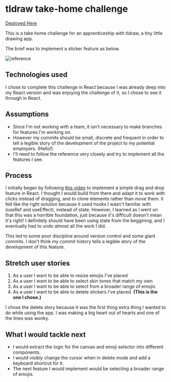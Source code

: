 # tldraw take-home challenge

[Deployed Here](https://taha-hassan-git.github.io/tldr-takehome/) 

This is a take home challenge for an apprenticeship with tldraw, a tiny little drawing app.

The brief was to implement a sticker feature as below.

![reference](https://github.com/tldraw/tldraw-takehome/raw/main/reference.gif) 

## Technologies used

I chose to complete this challenge in React because I was already deep into my React version and was enjoying the challenge of it, so I chose to see it through in React.

## Assumptions

- Since I'm not working with a team, it isn't necessary to make branches for features I'm working on.
- However my commits should be small, discrete and frequent in order to tell a legible story of the development of the project to my potential employers. (Hello!)
- I'll need to follow the reference very closely and try to implement all the features I see.

## Process

I initially began by following [this video](https://youtu.be/ZcDWyVj6-uU) to implement a simple drag and drop feature in React. I thought I would build from there and adapt it to work with clicks instead of dragging, and to clone elements rather than move them. it felt like the right solution because it used hooks I wasn't familiar with (useRef and useEffect), instead of state. However, I learned as I went on that this was a horrible foundation, just because it's difficult doesn't mean it's right! I definitely should have been using state from the beggining, and I eventually had to undo almost all the work I did.

This led to some poor discipline around version control and some giant commits. I don't think my commit history tells a legible story of the development of this feature.

## Stretch user stories

1. As a user I want to be able to resize emojis I've placed
2. As a user I want to be able to select skin tones that match my own
3. As a user I want to be able to select from a broader range of emojis
4. As a user I want to be able to delete stickers I've placed. **(This is the one I chose.)**

I chose the delete story because it was the first thing extra thing I wanted to do while using the app. I was making a big heart out of hearts and one of the lines was wonky.

## What I would tackle next

- I would extract the logic for the canvas and emoji selector into different components.
- I would visibly change the cursor when in delete mode and add a keyboard shortcut for it.
- The next feature I would implement would be selecting a broader range of emojis.
